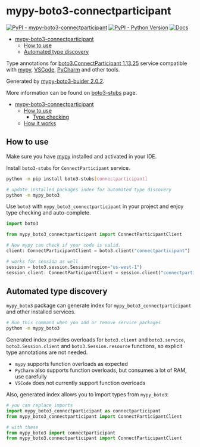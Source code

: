 # mypy-boto3-connectparticipant

[![PyPI - mypy-boto3-connectparticipant](https://img.shields.io/pypi/v/mypy-boto3-connectparticipant.svg?color=blue)](https://pypi.org/project/mypy-boto3-connectparticipant)
[![PyPI - Python Version](https://img.shields.io/pypi/pyversions/mypy-boto3-connectparticipant.svg?color=blue)](https://pypi.org/project/mypy-boto3-connectparticipant)
[![Docs](https://img.shields.io/readthedocs/mypy-boto3-builder.svg?color=blue)](https://mypy-boto3-builder.readthedocs.io/)

- [mypy-boto3-connectparticipant](#mypy-boto3-connectparticipant)
  - [How to use](#how-to-use)
  - [Automated type discovery](#automated-type-discovery)


Type annotations for
[boto3.ConnectParticipant 1.13.25](https://boto3.amazonaws.com/v1/documentation/api/1.13.25/reference/services/connectparticipant.html#ConnectParticipant) service
compatible with [mypy](https://github.com/python/mypy), [VSCode](https://code.visualstudio.com/),
[PyCharm](https://www.jetbrains.com/pycharm/) and other tools.

Generated by [mypy-boto3-buider 2.0.2](https://github.com/vemel/mypy_boto3_builder).

More information can be found on [boto3-stubs](https://pypi.org/project/boto3-stubs/) page.

- [mypy-boto3-connectparticipant](#mypy-boto3-connectparticipant)
  - [How to use](#how-to-use)
    - [Type checking](#type-checking)
  - [How it works](#how-it-works)

## How to use

Make sure you have [mypy](https://github.com/python/mypy) installed and activated in your IDE.

Install `boto3-stubs` for `ConnectParticipant` service.

```bash
python -m pip install boto3-stubs[connectparticipant]

# update installed packages index for automated type discovery
python -m mypy_boto3
```

Use `boto3` with `mypy_boto3_connectparticipant` in your project and enjoy type checking and auto-complete.

```python
import boto3

from mypy_boto3_connectparticipant import ConnectParticipantClient

# Now mypy can check if your code is valid.
client: ConnectParticipantClient = boto3.client("connectparticipant")

# works for session as well
session = boto3.session.Session(region="us-west-1")
session_client: ConnectParticipantClient = session.client("connectparticipant")

```

## Automated type discovery

`mypy_boto3` package can generate index for `mypy_boto3_connectparticipant` and other installed services.

```bash
# Run this command when you add or remove service packages
python -m mypy_boto3
```

Generated index provides overloads for `boto3.client` and `boto3.service`,
`boto3.Session.client` and `boto3.Session.resource` functions,
so explicit type annotations are not needed.

- `mypy` supports function overloads as expected
- `PyCharm` also supports function overloads, but consumes a lot of RAM, use carefully
- `VSCode` does not currently support function overloads

Also, generated index allows you to import types from `mypy_boto3`:

```python
# you can replace imports
import mypy_boto3_connectparticipant as connectparticipant
from mypy_boto3_connectparticipant import ConnectParticipantClient

# with these
from mypy_boto3 import connectparticipant
from mypy_boto3.connectparticipant import ConnectParticipantClient
```